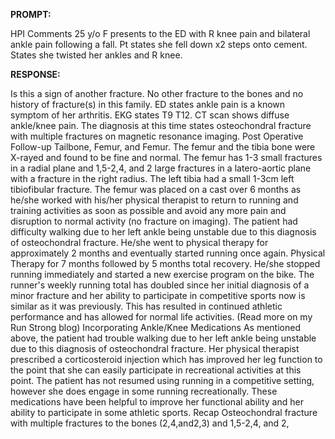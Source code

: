 **PROMPT:**

HPI Comments 25 y/o F presents to the ED with R knee pain and bilateral ankle pain following a fall. Pt states she fell down x2 steps onto cement. States she twisted her ankles and R knee.

**RESPONSE:**

  Is this a sign of another fracture. No other fracture to the bones and no history of fracture(s) in this family. ED states ankle pain is a known symptom of her arthritis. EKG states T9 T12. CT scan shows diffuse ankle/knee pain.  The diagnosis at this time states osteochondral fracture with multiple fractures on magnetic resonance imaging.  Post Operative Follow-up  Tailbone, Femur, and Femur. The femur and the tibia bone were X-rayed and found to be fine and normal. The femur has 1-3 small fractures in a radial plane and 1,5-2,4, and 2 large fractures in a latero-aortic plane with a fracture in the right radius. The left tibia had a small 1-3cm left tibiofibular fracture. The femur was placed on a cast over 6 months as he/she worked with his/her physical therapist to return to running and training activities as soon as possible and avoid any more pain and disruption to normal activity (no fracture on imaging).  The patient had difficulty walking due to her left ankle being unstable due to this diagnosis of osteochondral fracture. He/she went to physical therapy for approximately 2 months and eventually started running once again.  Physical Therapy for 7 months followed by 5 months total recovery. He/she stopped running immediately and started a new exercise program on the bike. The runner's weekly running total has doubled since her initial diagnosis of a minor fracture and her ability to participate in competitive sports now is similar as it was previously. This has resulted in continued athletic performance and has allowed for normal life activities. (Read more on my Run Strong blog)  Incorporating Ankle/Knee Medications  As mentioned above, the patient had trouble walking due to her left ankle being unstable due to this diagnosis of osteochondral fracture. Her physical therapist prescribed a corticosteroid injection which has improved her leg function to the point that she can easily participate in recreational activities at this point. The patient has not resumed using running in a competitive setting, however she does engage in some running recreationally. These medications have been helpful to improve her functional ability and her ability to participate in some athletic sports.  Recap  Osteochondral fracture with multiple fractures to the bones (2,4,and2,3) and 1,5-2,4, and 2,